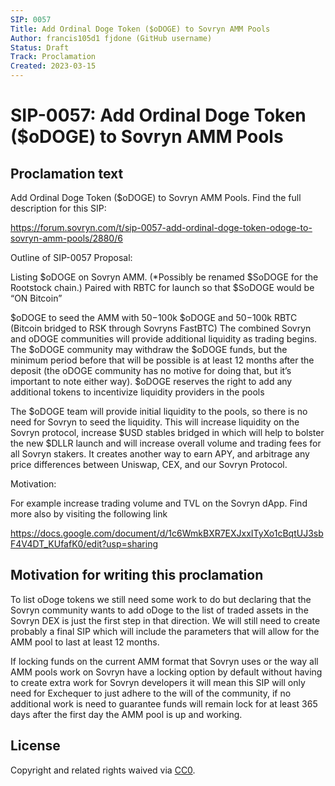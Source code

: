 ```yaml
---
SIP: 0057
Title: Add Ordinal Doge Token ($oDOGE) to Sovryn AMM Pools
Author: francis105d1 fjdone (GitHub username)
Status: Draft
Track: Proclamation
Created: 2023-03-15
---
```


# SIP-0057: Add Ordinal Doge Token ($oDOGE) to Sovryn AMM Pools

## Proclamation text

Add Ordinal Doge Token ($oDOGE) to Sovryn AMM Pools.
Find the full description for this SIP:

https://forum.sovryn.com/t/sip-0057-add-ordinal-doge-token-odoge-to-sovryn-amm-pools/2880/6

Outline of SIP-0057 Proposal:

Listing $oDOGE on Sovryn AMM. (*Possibly be renamed $SoDOGE for the Rootstock chain.) Paired with RBTC for launch so that $SoDOGE would be “ON Bitcoin”

$oDOGE to seed the AMM with $50-$100k $oDOGE and $50-$100k RBTC (Bitcoin bridged to RSK through Sovryns FastBTC)
The combined Sovryn and oDOGE communities will provide additional liquidity as trading begins.
The $oDOGE community may withdraw the $oDOGE funds, but the minimum period before that will be possible is at least 12 months after the deposit (the oDOGE community has no motive for doing that, but it’s important to note either way).
$oDOGE reserves the right to add any additional tokens to incentivize liquidity providers in the pools

The $oDOGE team will provide initial liquidity to the pools, so there is no need for Sovryn to seed the liquidity. This will increase liquidity on the Sovryn protocol, increase $USD stables bridged in which will help to bolster the new $DLLR launch and will increase overall volume and trading fees for all Sovryn stakers. It creates another way to earn APY, and arbitrage any price differences between Uniswap, CEX, and our Sovryn Protocol.

Motivation:

For example increase trading volume and TVL on the Sovryn dApp. Find more also by visiting the following link

https://docs.google.com/document/d/1c6WmkBXR7EXJxxITyXo1cBqtUJ3sbF4V4DT_KUfafK0/edit?usp=sharing

## Motivation for writing this proclamation

To list oDoge tokens we still need some work to do but declaring that the Sovryn community wants to add oDoge to the list of traded assets in the Sovryn DEX is just the first step in that direction. We will still need to create probably a final SIP which will include the parameters that will allow for the AMM pool to last at least 12 months. 

If locking funds on the current AMM format that Sovryn uses or the way all AMM pools work on Sovryn have a locking option by default without having to create extra work for Sovryn developers it will mean this SIP will only need for Exchequer to just adhere to the will of the community, if no additional work is need to guarantee funds will remain lock for at least 365 days after the first day the AMM pool is up and working.

## License
Copyright and related rights waived via [CC0](https://creativecommons.org/publicdomain/zero/1.0/).
